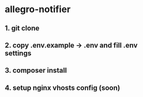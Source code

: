 # allegro-notifier

## 1. git clone
## 2. copy .env.example -> .env and fill .env settings
## 3. composer install
## 4. setup nginx vhosts config (soon)
